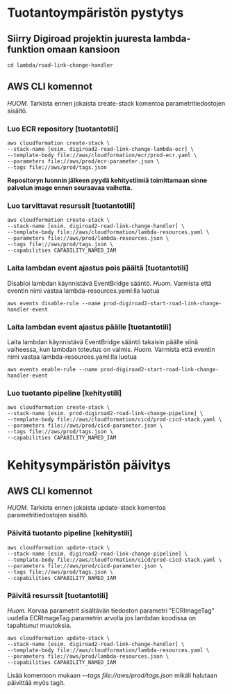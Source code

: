 # Tuotantoympäristön pystytys

## Siirry Digiroad projektin juuresta lambda-funktion omaan kansioon
```
cd lambda/road-link-change-handler
```

## AWS CLI komennot

*HUOM.* Tarkista ennen jokaista create-stack komentoa parametritiedostojen sisältö.

### Luo ECR repository [tuotantotili]
```
aws cloudformation create-stack \
--stack-name [esim. digiroad2-road-link-change-lambda-ecr] \
--template-body file://aws/cloudformation/ecr/prod-ecr.yaml \
--parameters file://aws/prod/ecr-parameter.json \
--tags file://aws/prod/tags.json
```

**Repositoryn luonnin jälkeen pyydä kehitystiimiä toimittamaan sinne palvelun image ennen seuraavaa vaihetta.**

### Luo tarvittavat resurssit [tuotantotili]
```
aws cloudformation create-stack \
--stack-name [esim. digiroad2-road-link-change-handler] \
--template-body file://aws/cloudformation/lambda-resources.yaml \
--parameters file://aws/prod/lambda-resources.json \
--tags file://aws/prod/tags.json \
--capabilities CAPABILITY_NAMED_IAM
```

### Laita lambdan event ajastus pois päältä [tuotantotili]
Disabloi lambdan käynnistävä EventBridge sääntö.
*Huom.* Varmista että eventin nimi vastaa lambda-resources.yaml:lla luotua
```
aws events disable-rule --name prod-digiroad2-start-road-link-change-handler-event
```

### Laita lambdan event ajastus päälle [tuotantotili]
Laita lambdan käynnistävä EventBridge sääntö takaisin päälle siinä vaiheessa, kun lambdan toteutus on valmis.
*Huom.* Varmista että eventin nimi vastaa lambda-resources.yaml:lla luotua
```
aws events enable-rule --name prod-digiroad2-start-road-link-change-handler-event
```

### Luo tuotanto pipeline [kehitystili]
```
aws cloudformation create-stack \
--stack-name [esim. prod-digiroad2-road-link-change-pipeline] \ 
--template-body file://aws/cloudformation/cicd/prod-cicd-stack.yaml \
--parameters file://aws/prod/cicd-parameter.json \
--tags file://aws/prod/tags.json \
--capabilities CAPABILITY_NAMED_IAM
```


# Kehitysympäristön päivitys

## AWS CLI komennot

*HUOM.* Tarkista ennen jokaista update-stack komentoa parametritiedostojen sisältö.

### Päivitä tuotanto pipeline [kehitystili]
```
aws cloudformation update-stack \
--stack-name [esim. digiroad2-road-link-change-pipeline] \ 
--template-body file://aws/cloudformation/cicd/prod-cicd-stack.yaml \
--parameters file://aws/prod/cicd-parameter.json \
--tags file://aws/prod/tags.json \
--capabilities CAPABILITY_NAMED_IAM
```

### Päivitä resurssit [tuotantotili]
*Huom.* Korvaa parametrit sisältävän tiedoston parametri "ECRImageTag" uudella ECRImageTag parametrin arvolla jos lambdan koodissa on tapahtunut muutoksia.
```
aws cloudformation update-stack \
--stack-name [esim. digiroad2-road-link-change-handler] \
--template-body file://aws/cloudformation/lambda-resources.yaml \
--parameters file://aws/prod/lambda-resources.json \
--capabilities CAPABILITY_NAMED_IAM
```
Lisää komentoon mukaan *--tags file://aws/prod/tags.json* mikäli halutaan päivittää myös tagit.
